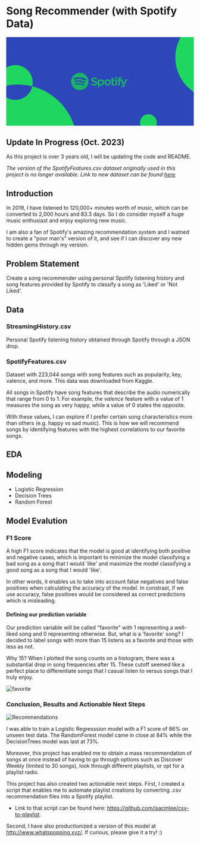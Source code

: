 # Song Recommender (with Spotify Data)
![Spotify Banner](img/spotify-banner.jpeg)

## Update In Progress (Oct. 2023)
As this project is over 3 years old, I will be updating the code and README. 


<i> The version of the SpotifyFeatures.csv dataset originally used in this project is no longer available. Link to new dataset can be found [here](https://www.kaggle.com/datasets/yamaerenay/spotify-dataset-19212020-600k-tracks?select=tracks.csv).</i>

## Introduction
In 2019, I have listened to 120,000+ minutes worth of music, which can be converted to 2,000 hours and 83.3 days. So I do consider myself a huge music enthusiast and enjoy exploring new music. 

I am also a fan of Spotify's amazing recommendation system and I watned to create a "poor man's" version of it, and see if I can discover any new hidden gems through my version. 

## Problem Statement 
Create a song recommender using personal Spotify listening history and song features provided by Spotify to classify a song as 'Liked' or 'Not Liked'.

## Data 
### StreamingHistory.csv
Personal Spotify listening history obtained through Spotify through a JSON drop. 
### SpotifyFeatures.csv
Dataset with 223,044 songs with song features such as popularity, key, valence, and more. This data was downloaded from Kaggle. 

All songs in Spotify have song features that describe the audio numerically that range from 0 to 1. For example, the <i>valence</i> feature with a value of 1 measures the song as very happy, while a value of 0 states the opposite. 

With these values, I can explore if I prefer certain song characteristics more than others (e.g. happy vs sad music). This is how we will recommend songs by identifying features with the highest correlations to our favorite songs. 

## EDA


## Modeling
* Logistic Regression
* Decision Trees 
* Random Forest

## Model Evalution 
### F1 Score
A high F1 score indicates that the model is good at identifying both positive and negative cases, which is important to minimize the model classifying a bad song as a song that I would 'like' and maximize the model classifying a good song as a song that I would 'like'.

In other words, it enables us to take into account false negatives and false positives when calculating the accuracy of the model. In constrast, if we use accuracy, false positives would be considered as correct predictions which is misleading. 

#### Defining our prediction variable
Our prediction variable will be called "favorite" with 1 representing a well-liked song and 0 representing otherwise.
But, what is a 'favorite' song? I decided to label songs with more than 15 listens as a favorite and those with less as not. 

Why 15? When I plotted the song counts on a histogram, there was a substantial drop in song frequencies after 15. These cutoff seemed like a perfect place to differentiate songs that I casual listen to versus songs that I truly enjoy. 

![favorite](data/favorite.png)

### Conclusion, Results and Actionable Next Steps
![Recommendations](data/recommendations.jpg)

I was able to train a Logistic Regresssion model with a F1 score of 86% on unseen test data. The RandomForest model came in close at 84% while the DecisionTrees model was last at 73%. 

Moreover, this project has enabled me to obtain a mass recommendation of songs at once instead of having to go through options such as Discover Weekly (limited to 30 songs), look through different playlists, or opt for a playlist radio.

This project has also created two actionable next steps. First, I created a script that enables me to automate playlist creations by converting .csv recommendation files into a Spotify playlist. 
* Link to that script can be found here: https://github.com/isacmlee/csv-to-playlist.

Second, I have also productionized a version of this model at http://www.whatspopping.xyz/. If curious, please give it a try! :)
